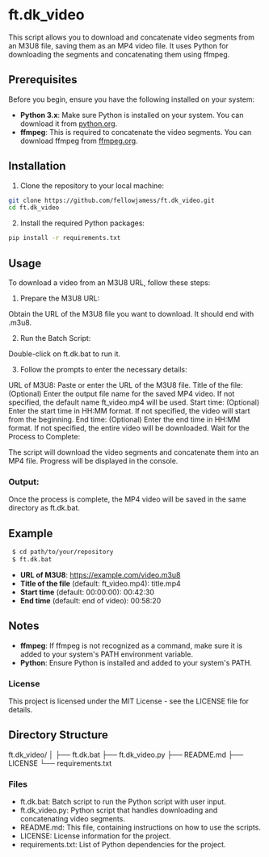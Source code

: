 # ft.dk_video
This script allows you to download and concatenate video segments from an M3U8 file, saving them as an MP4 video file. It uses Python for downloading the segments and concatenating them using ffmpeg.

## Prerequisites
Before you begin, ensure you have the following installed on your system:

- **Python 3.x**: Make sure Python is installed on your system. You can download it from [python.org](python.org).
- **ffmpeg**: This is required to concatenate the video segments. You can download ffmpeg from [ffmpeg.org](ffmpeg.org).

## Installation
1. Clone the repository to your local machine:

  ```bash
  git clone https://github.com/fellowjamess/ft.dk_video.git
  cd ft.dk_video
  ```

2. Install the required Python packages:

 ```bash
pip install -r requirements.txt
 ```

## Usage
To download a video from an M3U8 URL, follow these steps:

1. Prepare the M3U8 URL:

Obtain the URL of the M3U8 file you want to download. It should end with .m3u8.

2. Run the Batch Script:

Double-click on ft.dk.bat to run it.

3. Follow the prompts to enter the necessary details:

URL of M3U8: Paste or enter the URL of the M3U8 file.
Title of the file: (Optional) Enter the output file name for the saved MP4 video. If not specified, the default name ft_video.mp4 will be used.
Start time: (Optional) Enter the start time in HH:MM
format. If not specified, the video will start from the beginning.
End time: (Optional) Enter the end time in HH:MM
format. If not specified, the entire video will be downloaded.
Wait for the Process to Complete:

The script will download the video segments and concatenate them into an MP4 file. Progress will be displayed in the console.

### Output:

Once the process is complete, the MP4 video will be saved in the same directory as ft.dk.bat.

## Example
 ```bash
  $ cd path/to/your/repository
  $ ft.dk.bat
 ```

+ **URL of M3U8**: https://example.com/video.m3u8
+ **Title of the file** (default: ft_video.mp4): title.mp4
+ **Start time** (default: 00:00:00): 00:42:30
+ **End time** (default: end of video): 00:58:20

## Notes
+ **ffmpeg**: If ffmpeg is not recognized as a command, make sure it is added to your system's PATH environment variable.
+ **Python**: Ensure Python is installed and added to your system's PATH.

### License
This project is licensed under the MIT License - see the LICENSE file for details.

## Directory Structure
ft.dk_video/
│
├── ft.dk.bat
├── ft.dk_video.py
├── README.md
├── LICENSE
└── requirements.txt

### Files
+ ft.dk.bat: Batch script to run the Python script with user input.
+ ft.dk_video.py: Python script that handles downloading and concatenating video segments.
+ README.md: This file, containing instructions on how to use the scripts.
+ LICENSE: License information for the project.
+ requirements.txt: List of Python dependencies for the project.
